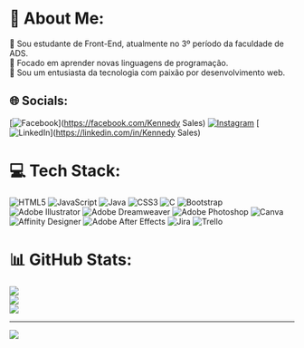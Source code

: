 # 💫 About Me:
🔭 Sou estudante de Front-End, atualmente no 3º período da faculdade de ADS.<br>🤝 Focado em aprender novas linguagens de programação.<br>🌱 Sou um entusiasta da tecnologia com paixão por desenvolvimento web.<br>


## 🌐 Socials:
[![Facebook](https://img.shields.io/badge/Facebook-%231877F2.svg?logo=Facebook&logoColor=white)](https://facebook.com/Kennedy Sales) [![Instagram](https://img.shields.io/badge/Instagram-%23E4405F.svg?logo=Instagram&logoColor=white)](https://instagram.com/kennedysales) [![LinkedIn](https://img.shields.io/badge/LinkedIn-%230077B5.svg?logo=linkedin&logoColor=white)](https://linkedin.com/in/Kennedy Sales) 

# 💻 Tech Stack:
![HTML5](https://img.shields.io/badge/html5-%23E34F26.svg?style=flat&logo=html5&logoColor=white) ![JavaScript](https://img.shields.io/badge/javascript-%23323330.svg?style=flat&logo=javascript&logoColor=%23F7DF1E) ![Java](https://img.shields.io/badge/java-%23ED8B00.svg?style=flat&logo=openjdk&logoColor=white) ![CSS3](https://img.shields.io/badge/css3-%231572B6.svg?style=flat&logo=css3&logoColor=white) ![C](https://img.shields.io/badge/c-%2300599C.svg?style=flat&logo=c&logoColor=white) ![Bootstrap](https://img.shields.io/badge/bootstrap-%238511FA.svg?style=flat&logo=bootstrap&logoColor=white) ![Adobe Illustrator](https://img.shields.io/badge/adobe%20illustrator-%23FF9A00.svg?style=flat&logo=adobe%20illustrator&logoColor=white) ![Adobe Dreamweaver](https://img.shields.io/badge/Adobe%20Dreamweaver-FF61F6.svg?style=flat&logo=Adobe%20Dreamweaver&logoColor=white) ![Adobe Photoshop](https://img.shields.io/badge/adobe%20photoshop-%2331A8FF.svg?style=flat&logo=adobe%20photoshop&logoColor=white) ![Canva](https://img.shields.io/badge/Canva-%2300C4CC.svg?style=flat&logo=Canva&logoColor=white) ![Affinity Designer](https://img.shields.io/badge/affinity%20designer-%231B72BE.svg?style=flat&logo=affinity-designer&logoColor=white) ![Adobe After Effects](https://img.shields.io/badge/Adobe%20After%20Effects-9999FF.svg?style=flat&logo=Adobe%20After%20Effects&logoColor=white) ![Jira](https://img.shields.io/badge/jira-%230A0FFF.svg?style=flat&logo=jira&logoColor=white) ![Trello](https://img.shields.io/badge/Trello-%23026AA7.svg?style=flat&logo=Trello&logoColor=white)
# 📊 GitHub Stats:
![](https://github-readme-stats.vercel.app/api?username=KennedySales&theme=merko&hide_border=false&include_all_commits=false&count_private=false)<br/>
![](https://github-readme-streak-stats.herokuapp.com/?user=KennedySales&theme=merko&hide_border=false)<br/>
![](https://github-readme-stats.vercel.app/api/top-langs/?username=KennedySales&theme=merko&hide_border=false&include_all_commits=false&count_private=false&layout=compact)

---
[![](https://visitcount.itsvg.in/api?id=KennedySales&icon=9&color=8)](https://visitcount.itsvg.in)

<!-- Proudly created with GPRM ( https://gprm.itsvg.in ) -->